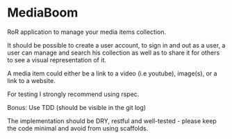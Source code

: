 # MediaBoom

RoR application to manage your media items collection.

It should be possible to create a user account, to sign in and out as a user, a user can manage and search his collection as well as to share it for others to see a visual representation of it.

A media item could either be a link to a video (i.e youtube), image(s), or a link to a website.

For testing I strongly recommend using rspec.

Bonus: Use TDD (should be visible in the git log)

The implementation should be DRY, restful and well-tested - please keep the code minimal and avoid from using scaffolds.
